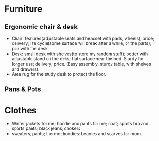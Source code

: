 # Furniture
## Ergonomic chair & desk
- Chair: features(adjustable seats and headset with pads, wheels); price; delivery; life cycle(some surface will break after a while, or the parts); pair with the desk.
- Desk: small desk with shelves(to store my random stuff); better with adjustable stand on the deks; flat surface near the bed. Sturdy for longer use; delivery; price. (Easy assembly, sturdy table, with shelves and drawers). 
- Area rug for the study  desk to protect the floor.
## Pans & Pots

# Clothes
- Winter jackets for me; hoodie and pants for me; coat; sports bra and sports pants; black jeans; chokers
- sweaters; pants; thermo; hoodies; beanies and scarves for mom.
